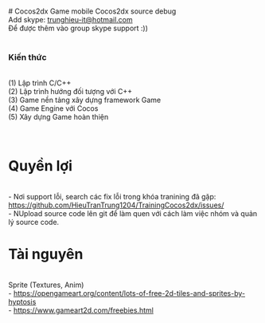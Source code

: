 </br># Cocos2dx
Game mobile Cocos2dx source debug 
</br>Add skype: trunghieu-it@hotmail.com 
</br>Để được thêm vào group skype support :))
</br>
</br><h3>Kiến thức </h3>
</br>(1) Lập trình C/C++
</br>(2) Lập trình hướng đối tượng với C++
</br>(3) Game nền tảng xây dựng framework Game
</br>(4) Game Engine với Cocos
</br>(5) Xây dựng Game hoàn thiện  
</br>
</br><h1>Quyền lợi</h1>
</br> - Nơi support lỗi, search các fix lỗi trong khóa tranining đã gặp: https://github.com/HieuTranTrung1204/TrainingCocos2dx/issues/
</br> - NUpload source code lên git để làm quen với cách làm việc nhóm và quản lý source code.
</br><h1>Tài nguyên</h1>
</br> Sprite (Textures, Anim)
</br> - https://opengameart.org/content/lots-of-free-2d-tiles-and-sprites-by-hyptosis
</br> - https://www.gameart2d.com/freebies.html
